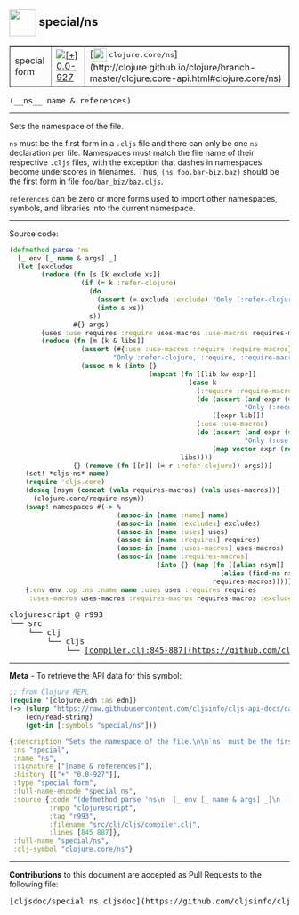 ## <img width="48px" valign="middle" src="http://i.imgur.com/Hi20huC.png"> special/ns

 <table border="1">
<tr>

<td>special form</td>
<td><a href="https://github.com/cljsinfo/cljs-api-docs/tree/0.0-927"><img valign="middle" alt="[+] 0.0-927" src="https://img.shields.io/badge/+-0.0--927-lightgrey.svg"></a> </td>
<td>
[<img height="24px" valign="middle" src="http://i.imgur.com/1GjPKvB.png"> <samp>clojure.core/ns</samp>](http://clojure.github.io/clojure/branch-master/clojure.core-api.html#clojure.core/ns)
</td>
</tr>
</table>

 <samp>
(__ns__ name & references)<br>
</samp>

---

Sets the namespace of the file.

`ns` must be the first form in a `.cljs` file and there can only be one `ns`
declaration per file. Namespaces must match the file name of their respective
`.cljs` files, with the exception that dashes in namespaces become underscores
in filenames. Thus, `(ns foo.bar-biz.baz)` should be the first form in file
`foo/bar_biz/baz.cljs`.

`references` can be zero or more forms used to import other namespaces, symbols,
and libraries into the current namespace.

---




Source code:

```clj
(defmethod parse 'ns
  [_ env [_ name & args] _]
  (let [excludes
        (reduce (fn [s [k exclude xs]]
                  (if (= k :refer-clojure)
                    (do
                      (assert (= exclude :exclude) "Only [:refer-clojure :exclude [names]] form supported")
                      (into s xs))
                    s))
                #{} args)
        {uses :use requires :require uses-macros :use-macros requires-macros :require-macros :as params}
        (reduce (fn [m [k & libs]]
                  (assert (#{:use :use-macros :require :require-macros} k)
                          "Only :refer-clojure, :require, :require-macros, :use and :use-macros libspecs supported")
                  (assoc m k (into {}
                                   (mapcat (fn [[lib kw expr]]
                                             (case k
                                               (:require :require-macros)
                                               (do (assert (and expr (= :as kw))
                                                           "Only (:require [lib.ns :as alias]*) form of :require / :require-macros is supported")
                                                   [[expr lib]])
                                               (:use :use-macros)
                                               (do (assert (and expr (= :only kw))
                                                           "Only (:use [lib.ns :only [names]]*) form of :use / :use-macros is supported")
                                                   (map vector expr (repeat lib)))))
                                           libs))))
                {} (remove (fn [[r]] (= r :refer-clojure)) args))]
    (set! *cljs-ns* name)
    (require 'cljs.core)
    (doseq [nsym (concat (vals requires-macros) (vals uses-macros))]
      (clojure.core/require nsym))
    (swap! namespaces #(-> %
                           (assoc-in [name :name] name)
                           (assoc-in [name :excludes] excludes)
                           (assoc-in [name :uses] uses)
                           (assoc-in [name :requires] requires)
                           (assoc-in [name :uses-macros] uses-macros)
                           (assoc-in [name :requires-macros]
                                     (into {} (map (fn [[alias nsym]]
                                                     [alias (find-ns nsym)])
                                                   requires-macros)))))
    {:env env :op :ns :name name :uses uses :requires requires
     :uses-macros uses-macros :requires-macros requires-macros :excludes excludes}))
```

 <pre>
clojurescript @ r993
└── src
    └── clj
        └── cljs
            └── <ins>[compiler.clj:845-887](https://github.com/clojure/clojurescript/blob/r993/src/clj/cljs/compiler.clj#L845-L887)</ins>
</pre>


---

__Meta__ - To retrieve the API data for this symbol:

```clj
;; from Clojure REPL
(require '[clojure.edn :as edn])
(-> (slurp "https://raw.githubusercontent.com/cljsinfo/cljs-api-docs/catalog/cljs-api.edn")
    (edn/read-string)
    (get-in [:symbols "special/ns"]))
```

```clj
{:description "Sets the namespace of the file.\n\n`ns` must be the first form in a `.cljs` file and there can only be one `ns`\ndeclaration per file. Namespaces must match the file name of their respective\n`.cljs` files, with the exception that dashes in namespaces become underscores\nin filenames. Thus, `(ns foo.bar-biz.baz)` should be the first form in file\n`foo/bar_biz/baz.cljs`.\n\n`references` can be zero or more forms used to import other namespaces, symbols,\nand libraries into the current namespace.",
 :ns "special",
 :name "ns",
 :signature ["[name & references]"],
 :history [["+" "0.0-927"]],
 :type "special form",
 :full-name-encode "special_ns",
 :source {:code "(defmethod parse 'ns\n  [_ env [_ name & args] _]\n  (let [excludes\n        (reduce (fn [s [k exclude xs]]\n                  (if (= k :refer-clojure)\n                    (do\n                      (assert (= exclude :exclude) \"Only [:refer-clojure :exclude [names]] form supported\")\n                      (into s xs))\n                    s))\n                #{} args)\n        {uses :use requires :require uses-macros :use-macros requires-macros :require-macros :as params}\n        (reduce (fn [m [k & libs]]\n                  (assert (#{:use :use-macros :require :require-macros} k)\n                          \"Only :refer-clojure, :require, :require-macros, :use and :use-macros libspecs supported\")\n                  (assoc m k (into {}\n                                   (mapcat (fn [[lib kw expr]]\n                                             (case k\n                                               (:require :require-macros)\n                                               (do (assert (and expr (= :as kw))\n                                                           \"Only (:require [lib.ns :as alias]*) form of :require / :require-macros is supported\")\n                                                   [[expr lib]])\n                                               (:use :use-macros)\n                                               (do (assert (and expr (= :only kw))\n                                                           \"Only (:use [lib.ns :only [names]]*) form of :use / :use-macros is supported\")\n                                                   (map vector expr (repeat lib)))))\n                                           libs))))\n                {} (remove (fn [[r]] (= r :refer-clojure)) args))]\n    (set! *cljs-ns* name)\n    (require 'cljs.core)\n    (doseq [nsym (concat (vals requires-macros) (vals uses-macros))]\n      (clojure.core/require nsym))\n    (swap! namespaces #(-> %\n                           (assoc-in [name :name] name)\n                           (assoc-in [name :excludes] excludes)\n                           (assoc-in [name :uses] uses)\n                           (assoc-in [name :requires] requires)\n                           (assoc-in [name :uses-macros] uses-macros)\n                           (assoc-in [name :requires-macros]\n                                     (into {} (map (fn [[alias nsym]]\n                                                     [alias (find-ns nsym)])\n                                                   requires-macros)))))\n    {:env env :op :ns :name name :uses uses :requires requires\n     :uses-macros uses-macros :requires-macros requires-macros :excludes excludes}))",
          :repo "clojurescript",
          :tag "r993",
          :filename "src/clj/cljs/compiler.clj",
          :lines [845 887]},
 :full-name "special/ns",
 :clj-symbol "clojure.core/ns"}

```

---

__Contributions__ to this document are accepted as Pull Requests to the following file:

 <pre>
[cljsdoc/special_ns.cljsdoc](https://github.com/cljsinfo/cljs-api-docs/blob/master/cljsdoc/special_ns.cljsdoc)
</pre>


